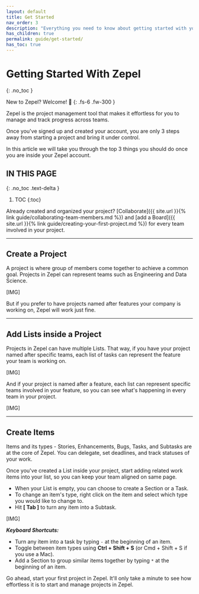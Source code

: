 ```yaml
---
layout: default
title: Get Started
nav_order: 3
description: "Everything you need to know about getting started with your new Zepel account"
has_children: true
permalink: guide/get-started/
has_toc: true
---
```


# Getting Started With Zepel
{: .no_toc }

New to Zepel? Welcome! 🤗
{: .fs-6 .fw-300 }

Zepel is the project management tool that makes it effortless for you to manage and track progress across teams.

Once you've signed up and created your account, you are only 3 steps away from starting a project and bring it under control. 

In this article we will take you through the top 3 things you should do once you are inside your Zepel account.

## IN THIS PAGE
{: .no_toc .text-delta }

1. TOC
{:toc}

Already created and organized your project? [Collaborate]({{ site.url }}{% link guide/collaborating-team-members.md %}) and [add a Board]({{ site.url }}{% link guide/creating-your-first-project.md %}) for every team involved in your project. 

---

## Create a Project

A project is where group of members come together to achieve a common goal. Projects in Zepel can represent teams such as Engineering and Data Science.

[IMG]

But if you prefer to have projects named after features your company is working on, Zepel will work just fine.

---

## Add Lists inside a Project

Projects in Zepel can have multiple Lists. That way, if you have your project named after specific teams, each list of tasks can represent the feature your team is working on.

[IMG]

And if your project is named after a feature, each list can represent specific teams involved in your feature, so you can see what's happening in every team in your project.

[IMG]

---

## Create Items

Items and its types - Stories, Enhancements, Bugs, Tasks, and Subtasks are at the core of Zepel. You can delegate, set deadlines, and track statuses of your work. 

Once you've created a List inside your project, start adding related work items into your list, so you can keep your team aligned on same page.

- When your List is empty, you can choose to create a Section or a Task. 
- To change an item's type, right click on the item and select which type you would like to change to.
- Hit __[ Tab ]__ to turn any item into a Subtask.

[IMG]

_<b>Keyboard Shortcuts:</b>_

- Turn any item into a task by typing ```-``` at the beginning of an item.
- Toggle between item types using __Ctrl + Shift + S__ (or Cmd + Shift + S if you use a Mac).
- Add a Section to group similar items together by typing ```*``` at the beginning of an item.

Go ahead, start your first project in Zepel. It'll only take a minute to see how effortless it is to start and manage projects in Zepel.